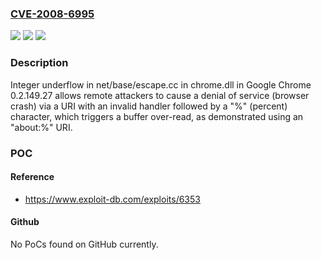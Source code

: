 ### [CVE-2008-6995](https://cve.mitre.org/cgi-bin/cvename.cgi?name=CVE-2008-6995)
![](https://img.shields.io/static/v1?label=Product&message=n%2Fa&color=blue)
![](https://img.shields.io/static/v1?label=Version&message=n%2Fa&color=blue)
![](https://img.shields.io/static/v1?label=Vulnerability&message=n%2Fa&color=brighgreen)

### Description

Integer underflow in net/base/escape.cc in chrome.dll in Google Chrome 0.2.149.27 allows remote attackers to cause a denial of service (browser crash) via a URI with an invalid handler followed by a "%" (percent) character, which triggers a buffer over-read, as demonstrated using an "about:%" URI.

### POC

#### Reference
- https://www.exploit-db.com/exploits/6353

#### Github
No PoCs found on GitHub currently.

